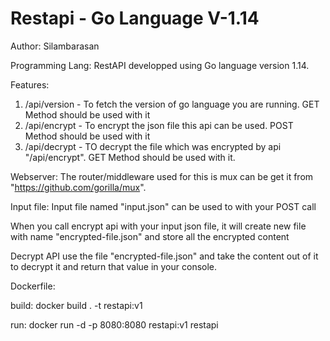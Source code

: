 # Restapi - Go Language V-1.14
Author: Silambarasan

Programming Lang: RestAPI developped using Go language version 1.14.

Features:

1. /api/version - To fetch the version of go language you are running. GET Method should be used with it
2. /api/encrypt - To encrypt the json file this api can be used. POST Method should be used with it
3. /api/decrypt - TO decrypt the file which was encrypted by api "/api/encrypt". GET Method should be used with it.

Webserver: The router/middleware used for this is mux can be get it from "https://github.com/gorilla/mux".

Input file: Input file named "input.json" can be used to with your POST call

When you call encrypt api with your input json file, it will create new file with name "encrypted-file.json" and store all the encrypted content

Decrypt API use the file "encrypted-file.json" and take the content out of it to decrypt it and return that value in your console.


Dockerfile:

build: docker build . -t restapi:v1

run: docker run -d -p 8080:8080 restapi:v1 restapi

